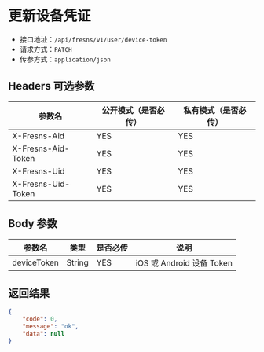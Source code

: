 # 更新设备凭证

- 接口地址：`/api/fresns/v1/user/device-token`
- 请求方式：`PATCH`
- 传参方式：`application/json`

## Headers 可选参数

| 参数名 | 公开模式（是否必传） | 私有模式（是否必传） |
| --- | --- | --- |
| X-Fresns-Aid | YES | YES |
| X-Fresns-Aid-Token | YES | YES |
| X-Fresns-Uid | YES | YES |
| X-Fresns-Uid-Token | YES | YES |

## Body 参数

| 参数名 | 类型 | 是否必传 | 说明 |
| --- | --- | --- | --- |
| deviceToken | String | YES | iOS 或 Android 设备 Token |

## 返回结果

```json
{
    "code": 0,
    "message": "ok",
    "data": null
}
```

